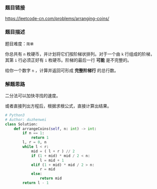 ### 题目链接
https://leetcode-cn.com/problems/arranging-coins/

### 题目描述
题目难度：```简单```

你总共有 ```n``` 枚硬币，并计划将它们按阶梯状排列。对于一个由 ```k``` 行组成的阶梯，其第 ```i``` 行必须正好有 ```i``` 枚硬币。阶梯的最后一行 **可能** 是不完整的。

给你一个数字 ```n``` ，计算并返回可形成 **完整阶梯行** 的总行数。

### 解题思路
二分法可以加快寻找的速度。

或者直接列出方程后，根据求根公式，直接计算出结果。

```python
# Python3
# Author: duzhenwei
class Solution:
    def arrangeCoins(self, n: int) -> int:
        if n == 1:
            return 1
        l, r = 0, n
        while l < r:
            mid = ( l + r ) // 2
            if (1 + mid) * mid / 2 < n:
                l = mid + 1
            elif (1 + mid) * mid / 2 > n:
                r = mid
            else:
                return mid
        return l - 1
```